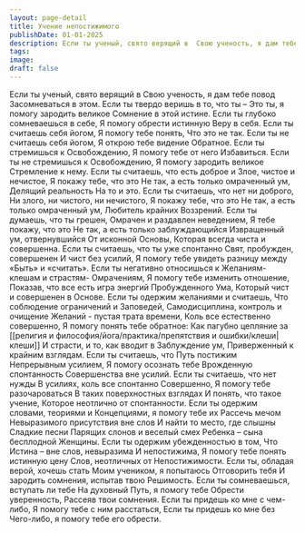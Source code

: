 ```yaml
---
layout: page-detail
title: Учение непостижимого
publishDate: 01-01-2025
description: Если ты ученый, свято верящий в  Свою ученость, я дам тебе повод  Засомневаться в этом.  Если ты твердо веришь в то, что ты –  Это ты, я помогу зародить великое  Сомнение в этой истине.  Если ты глубоко сомневаешься в себе,  Я помогу обрести истинную  Веру в себя.
tags:
image:
draft: false
---
```

Если ты ученый, свято верящий в  Свою ученость, я дам тебе повод  Засомневаться в этом.  Если ты твердо веришь в то, что ты –  Это ты, я помогу зародить великое  Сомнение в этой истине.  Если ты глубоко сомневаешься в себе,  Я помогу обрести истинную  Веру в себя.  Если ты считаешь себя йогом,  Я помогу тебе понять,  Что это не так.  Если ты не считаешь себя йогом,  Я открою тебе видение  Обратное.  Если ты стремишься к Освобождению,  Я помогу тебе от него  Избавиться.  Если ты не стремишься к Освобождению,  Я помогу зародить великое  Стремление к нему.  Если ты считаешь, что есть доброе и  Злое, чистое и нечистое,  Я покажу тебе, что это  Не так, а есть только омраченный ум,  Делящий реальность  На то и это.  Если ты считаешь, что нет ни доброго,  Ни злого, ни чистого, ни нечистого,  Я покажу тебе, что это  Не так, а есть только омраченный ум,  Любитель крайних  Воззрений.  Если ты думаешь, что ты грешен,  Омрачен и раздавлен неведением,  Я тебе покажу, что это  Не так, а есть только заблуждающийся  Извращенный ум, отвернувшийся  От исконной Основы,  Которая всегда чиста и совершенна.  Если ты считаешь, что ты уже спонтанно  Свят, пробужден, совершенен  И чист без усилий,  Я помогу тебе увидеть разницу между  «Быть» и «считать».  Если ты негативно относишься к  Желаниям-клешам и страстям-  Омрачениям,  Я помогу тебе изменить отношение,  Показав, что все есть игра энергий  Пробужденного Ума,  Который чист и совершенен в  Основе.  Если ты одержим желаниями и считаешь,  Что соблюдение ограничений и  Заповедей,  Самодисциплина, контроль и очищение  Желаний - пустая трата времени,  Коль все естественно совершенно,  Я помогу понять тебе обратное:  Как пагубно цепляние за [[религия и философия/йога/практика/препятствия и ошибки/клеши|клеши]]  И страсти, и то, как вводит в  Заблуждение ум, Приверженный к крайним взглядам.  Если ты считаешь, что Путь постижим  Непрерывным усилием,  Я помогу осознать тебе  Врожденную спонтанность  Совершенства вне усилий.  Если ты считаешь, что нет нужды  В усилиях, коль все спонтанно  Совершенно,  Я помогу тебе разочароваться  В таких поверхностных взглядах  И понять, что такое учение,  Которое неотлично от спонтанности.  Если ты одержим словами, теориями и  Концепциями, я помогу тебе их  Рассечь мечом  Невыразимого присутствия вне слов  И найти то место, где слышны  Сладкие песни  Парящих слонов и веселый смех  Ребенка – сына бесплодной  Женщины.  Если ты одержим убежденностью в том,  Что Истина – вне слов, невыразима  И непостижима,  Я помогу тебе понять истинную цену  Слов, неотличных от  Непостижимости.  Если ты, обладая верой, хочешь стать  Моим учеником, я попытаюсь  Отговорить тебя  И зародить сомнения, испытав твою  Решимость.  Если ты сомневаешься, вступать ли тебе  На духовный Путь, я помогу тебе  Обрести уверенность,  Рассеяв твои сомнения.  Если ты придешь ко мне с чем-либо,  Я помогу тебе с ним расстаться,  Если ты придешь ко мне без  Чего-либо, я помогу тебе его обрести.